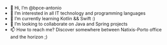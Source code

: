 - 👋 Hi, I’m @bpce-antonio
- 👀 I’m interested in all IT technology and programming languages
- 🌱 I’m currently learning Kotlin && Swift :)
- 💞️ I’m looking to collaborate on Java and Spring projects
- 📫 How to reach me? Discover somewhere between Natixis-Porto office and the horizon ;)

<!---
bpce-antonio/bpce-antonio is a ✨ special ✨ repository because its `README.md` (this file) appears on your GitHub profile.
You can click the Preview link to take a look at your changes.
--->
